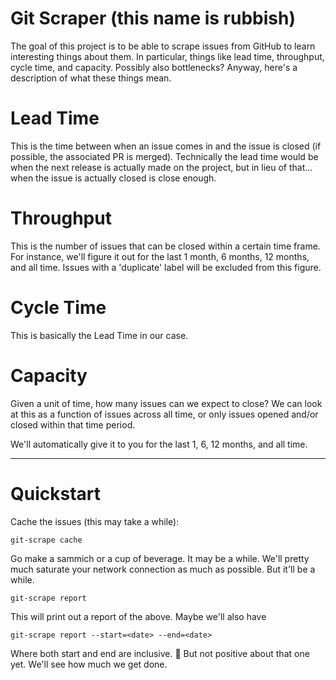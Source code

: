 Git Scraper (this name is rubbish)
==================================

The goal of this project is to be able to scrape issues from GitHub to learn
interesting things about them. In particular, things like lead time,
throughput, cycle time, and capacity. Possibly also bottlenecks? Anyway, here's
a description of what these things mean.


Lead Time
=========

This is the time between when an issue comes in and the issue is closed (if
possible, the associated PR is merged). Technically the lead time would be when
the next release is actually made on the project, but in lieu of that... when
the issue is actually closed is close enough.


Throughput
==========

This is the number of issues that can be closed within a certain time frame.
For instance, we'll figure it out for the last 1 month, 6 months, 12 months,
and all time. Issues with a 'duplicate' label will be excluded from this
figure.


Cycle Time
==========

This is basically the Lead Time in our case.


Capacity
========

Given a unit of time, how many issues can we expect to close? We can look at
this as a function of issues across all time, or only issues opened and/or
closed within that time period.

We'll automatically give it to you for the last 1, 6, 12 months, and all time.


---


Quickstart
==========

Cache the issues (this may take a while):

    git-scrape cache

<!-- might not be accurate to say we'll saturate... -->
Go make a sammich or a cup of beverage. It may be a while. We'll pretty much
saturate your network connection as much as possible. But it'll be a while.

    git-scrape report

This will print out a report of the above. Maybe we'll also have

    git-scrape report --start=<date> --end=<date>

Where both start and end are inclusive. :shrug: But not positive about that one
yet. We'll see how much we get done.
